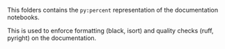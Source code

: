 This folders contains the `py:percent` representation of the documentation notebooks.

This is used to enforce formatting (black, isort) and quality checks (ruff, pyright) on the documentation.
